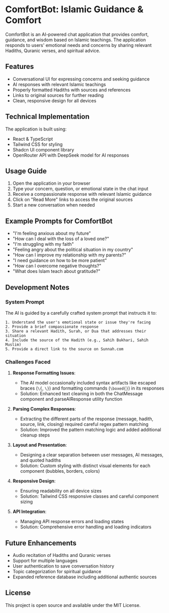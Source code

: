 
# ComfortBot: Islamic Guidance & Comfort

ComfortBot is an AI-powered chat application that provides comfort, guidance, and wisdom based on Islamic teachings. The application responds to users' emotional needs and concerns by sharing relevant Hadiths, Quranic verses, and spiritual advice.

## Features

- Conversational UI for expressing concerns and seeking guidance
- AI responses with relevant Islamic teachings
- Properly formatted Hadiths with sources and references
- Links to original sources for further reading
- Clean, responsive design for all devices

## Technical Implementation

The application is built using:
- React & TypeScript
- Tailwind CSS for styling
- Shadcn UI component library
- OpenRouter API with DeepSeek model for AI responses

## Usage Guide

1. Open the application in your browser
2. Type your concern, question, or emotional state in the chat input
3. Receive a compassionate response with relevant Islamic guidance
4. Click on "Read More" links to access the original sources
5. Start a new conversation when needed

## Example Prompts for ComfortBot

- "I'm feeling anxious about my future"
- "How can I deal with the loss of a loved one?"
- "I'm struggling with my faith"
- "Feeling angry about the political situation in my country"
- "How can I improve my relationship with my parents?"
- "I need guidance on how to be more patient"
- "How can I overcome negative thoughts?"
- "What does Islam teach about gratitude?"

## Development Notes

### System Prompt

The AI is guided by a carefully crafted system prompt that instructs it to:

```
1. Understand the user's emotional state or issue they're facing
2. Provide a brief compassionate response
3. Share a relevant Hadith, Surah, or Dua that addresses their situation
4. Include the source of the Hadith (e.g., Sahih Bukhari, Sahih Muslim)
5. Provide a direct link to the source on Sunnah.com
```

### Challenges Faced

1. **Response Formatting Issues**:
   - The AI model occasionally included syntax artifacts like escaped braces (`\{`, `\}`) and formatting commands (`\boxed{}`) in its responses
   - Solution: Enhanced text cleaning in both the ChatMessage component and parseAIResponse utility function

2. **Parsing Complex Responses**:
   - Extracting the different parts of the response (message, hadith, source, link, closing) required careful regex pattern matching
   - Solution: Improved the pattern matching logic and added additional cleanup steps

3. **Layout and Presentation**:
   - Designing a clear separation between user messages, AI messages, and quoted hadiths
   - Solution: Custom styling with distinct visual elements for each component (bubbles, borders, colors)

4. **Responsive Design**:
   - Ensuring readability on all device sizes
   - Solution: Tailwind CSS responsive classes and careful component sizing

5. **API Integration**:
   - Managing API response errors and loading states
   - Solution: Comprehensive error handling and loading indicators

## Future Enhancements

- Audio recitation of Hadiths and Quranic verses
- Support for multiple languages
- User authentication to save conversation history
- Topic categorization for spiritual guidance
- Expanded reference database including additional authentic sources

## License

This project is open source and available under the MIT License.
